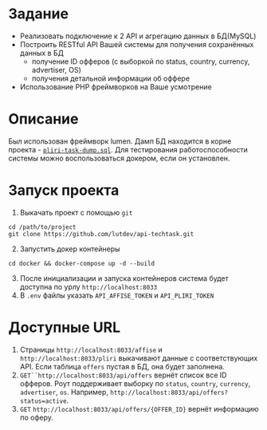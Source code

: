 # Задание
-  Реализовать подключение к 2 API и агрегацию данных в БД(MySQL)
-  Построить RESTful API Вашей системы для получения сохранённых данных в БД
   - получение ID офферов (с выборкой по status, country, currency, advertiser, OS)
   - получения детальной информации об оффере
-  Использование PHP фреймворков на Ваше усмотрение

# Описание
Был использован фреймворк lumen. Дамп БД находится в корне проекта - [`pliri-task-dump.sql`](https://github.com/lutdev/api-techtask/blob/master/pliri-task-dump.sql). 
Для тестирования работоспособности системы можно воспользоваться докером, если он установлен.

# Запуск проекта
1. Выкачать проект с помощью `git`
```
cd /path/to/project
git clone https://github.com/lutdev/api-techtask.git
```
2. Запустить докер контейнеры
```
cd docker && docker-compose up -d --build
```
3. После инициализации и запуска контейнеров система будет доступна по урлу `http://localhost:8033`
4. В `.env` файлы указать `API_AFFISE_TOKEN` и `API_PLIRI_TOKEN`

# Доступные URL
1. Страницы `http://localhost:8033/affise` и `http://localhost:8033/pliri` выкачивают данные с соответствующих API. Если 
таблица `offers` пустая в БД, она будет заполнена.
2. `GET``http://localhost:8033/api/offers` вернёт список все ID офферов. Роут поддерживает выборку по `status`, `country`,
 `currency`, `advertiser`, `os`. Например, `http://localhost:8033/api/offers?status=active`.
3. `GET` `http://localhost:8033/api/offers/{OFFER_ID}` вернёт информацию по оферу.